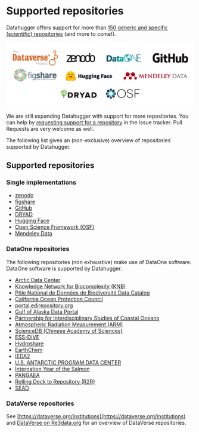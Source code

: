 # Supported repositories

Datahugger offers support for more than [150 generic and specific (scientific) repositories](https://j535d165.github.io/datahugger/repositories) (and more to come!).

![Datahugger support Zenodo, Dataverse, DataOne, GitHub, FigShare, HuggingFace, Mendeley Data, Dryad, OSF, and many more](images/logos.png)

We are still expanding Datahugger with support for more repositories. You can
help by [requesting support for a repository](https://github.com/J535D165/datahugger/issues/new/choose) in the issue tracker. Pull Requests are very
welcome as well.

The following list gives an (non-exclusive) overview of repositories supported
by Datahugger.


## Supported repositories

### Single implementations

- [zenodo](https://zenodo.org)
- [figshare](https://figshare.com)
- [GitHub](https://github.com)
- [DRYAD](https://datadryad.org)
- [Hugging Face](https://huggingface.co)
- [Open Science Framework (OSF)](https://osf.io)
- [Mendeley Data](https://data.mendeley.com)


### DataOne repositories

The following repositories (non exhaustive) make use of DataOne software.
DataOne software is supported by Datahugger.

- [Arctic Data Center](https://arcticdata.io)
- [Knowledge Network for Biocomplexity (KNB)](https://knb.ecoinformatics.org)
- [Pôle National de Données de Biodiversité Data Catalog](https://data.pndb.fr)
- [California Ocean Protection Council](https://opc.dataone.org)
- [portal.edirepository.org](https://portal.edirepository.org)
- [Gulf of Alaska Data Portal](https://goa.nceas.ucsb.edu)
- [Partnership for Interdisciplinary Studies of Coastal Oceans](https://data.piscoweb.org)
- [Atmospheric Radiation Measurement (ARM)](https://adc.arm.gov)
- [ScienceDB (Chinese Academy of Sciences)](https://scidb.cn)
- [ESS-DIVE](https://data.ess-dive.lbl.gov)
- [Hydroshare](https://hydroshare.org)
- [EarthChem](https://ecl.earthchem.org)
- [IEDA2](https://get.iedadata.org)
- [U.S. ANTARCTIC PROGRAM DATA CENTER](https://usap-dc.org)
- [Internation Year of the Salmon](https://iys.hakai.org)
- [PANGAEA](https://doi.pangaea.de)
- [Rolling Deck to Repository (R2R)](https://rvdata.us)
- [SEAD](https://sead-published.ncsa.illinois.edu)

### DataVerse repositories

See [https://dataverse.org/institutions](https://dataverse.org/institutions) and [DataVerse on Re3data.org](https://www.re3data.org/search?query=&software%5B%5D=DataVerse) for an overview of DataVerse repositories.
